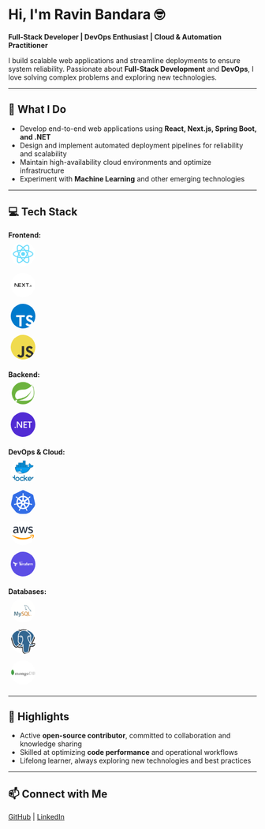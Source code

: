 # Hi, I'm Ravin Bandara 🤓

**Full-Stack Developer | DevOps Enthusiast | Cloud & Automation Practitioner**  

I build scalable web applications and streamline deployments to ensure system reliability. Passionate about **Full-Stack Development** and **DevOps**, I love solving complex problems and exploring new technologies.

---

## 🚀 What I Do
- Develop end-to-end web applications using **React, Next.js, Spring Boot, and .NET**  
- Design and implement automated deployment pipelines for reliability and scalability  
- Maintain high-availability cloud environments and optimize infrastructure  
- Experiment with **Machine Learning** and other emerging technologies  

---

## 💻 Tech Stack

**Frontend:**  
<img src="https://raw.githubusercontent.com/github/explore/main/topics/react/react.png" alt="React" width="50" height="50" style="border-radius:50%;margin:5px;" />  
<img src="https://raw.githubusercontent.com/github/explore/main/topics/nextjs/nextjs.png" alt="Next.js" width="50" height="50" style="border-radius:50%;margin:5px;" />  
<img src="https://raw.githubusercontent.com/github/explore/main/topics/typescript/typescript.png" alt="TypeScript" width="50" height="50" style="border-radius:50%;margin:5px;" />  
<img src="https://raw.githubusercontent.com/github/explore/main/topics/javascript/javascript.png" alt="JavaScript" width="50" height="50" style="border-radius:50%;margin:5px;" />  

**Backend:**  
<img src="https://raw.githubusercontent.com/github/explore/main/topics/spring-boot/spring-boot.png" alt="Spring Boot" width="50" height="50" style="border-radius:50%;margin:5px;" />  
<img src="https://raw.githubusercontent.com/github/explore/main/topics/dotnet/dotnet.png" alt=".NET" width="50" height="50" style="border-radius:50%;margin:5px;" />  

**DevOps & Cloud:**  
<img src="https://raw.githubusercontent.com/github/explore/main/topics/docker/docker.png" alt="Docker" width="50" height="50" style="border-radius:50%;margin:5px;" />  
<img src="https://raw.githubusercontent.com/github/explore/main/topics/kubernetes/kubernetes.png" alt="Kubernetes" width="50" height="50" style="border-radius:50%;margin:5px;" />  
<img src="https://raw.githubusercontent.com/github/explore/main/topics/aws/aws.png" alt="AWS" width="50" height="50" style="border-radius:50%;margin:5px;" />  
<img src="https://raw.githubusercontent.com/github/explore/main/topics/terraform/terraform.png" alt="Terraform" width="50" height="50" style="border-radius:50%;margin:5px;" />  

**Databases:**  
<img src="https://raw.githubusercontent.com/github/explore/main/topics/mysql/mysql.png" alt="MySQL" width="50" height="50" style="border-radius:50%;margin:5px;" />  
<img src="https://raw.githubusercontent.com/github/explore/main/topics/postgresql/postgresql.png" alt="PostgreSQL" width="50" height="50" style="border-radius:50%;margin:5px;" />  
<img src="https://raw.githubusercontent.com/github/explore/main/topics/mongodb/mongodb.png" alt="MongoDB" width="50" height="50" style="border-radius:50%;margin:5px;" />  

---

## 🌟 Highlights
- Active **open-source contributor**, committed to collaboration and knowledge sharing  
- Skilled at optimizing **code performance** and operational workflows  
- Lifelong learner, always exploring new technologies and best practices  

---

## 📫 Connect with Me
[GitHub](https://github.com/ravin00) | [LinkedIn](https://www.linkedin.com/in/ravin-bandara-/)

